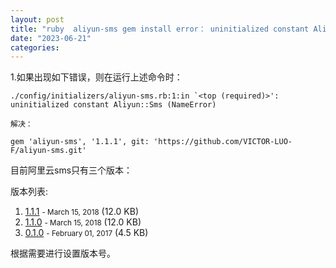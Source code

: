 ```yaml
---
layout: post
title: "ruby  aliyun-sms gem install error： uninitialized constant Aliyun::Sms (NameError)"
date: "2023-06-21"
categories: 
---
```

<p dir="auto">1.如果出现如下错误，则在运行上述命令时：</p>

<pre>
<code>./config/initializers/aliyun-sms.rb:1:in `&lt;top (required)&gt;&#39;: uninitialized constant Aliyun::Sms (NameError)</code></pre>

<p><code>解决：</code></p>

<pre>
<code>gem &#39;aliyun-sms&#39;, &#39;1.1.1&#39;, git: &#39;https://github.com/VICTOR-LUO-F/aliyun-sms.git&#39;</code></pre>

<p>目前阿里云sms只有三个版本：</p>

<div class="l-half--l">
<div class="versions">
<p>版本列表:</p>

<ol>
	<li><a class="t-list__item" href="https://rubygems.org/gems/aliyun-sms/versions/1.1.1">1.1.1</a> <small>- March 15, 2018</small> (12.0 KB)</li>
	<li><a class="t-list__item" href="https://rubygems.org/gems/aliyun-sms/versions/1.1.0">1.1.0</a> <small>- March 15, 2018</small> (12.0 KB)</li>
	<li><a class="t-list__item" href="https://rubygems.org/gems/aliyun-sms/versions/0.1.0">0.1.0</a> <small>- February 01, 2017</small> (4.5 KB)</li>
</ol>

<p>根据需要进行设置版本号。</p>
</div>
</div>

<p>&nbsp;</p>

<p>&nbsp;</p>

